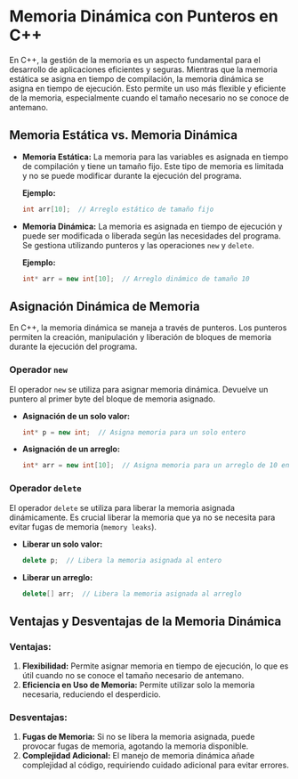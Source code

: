 # **Memoria Dinámica con Punteros en C++**

En C++, la gestión de la memoria es un aspecto fundamental para el desarrollo de aplicaciones eficientes y seguras. Mientras que la memoria estática se asigna en tiempo de compilación, la memoria dinámica se asigna en tiempo de ejecución. Esto permite un uso más flexible y eficiente de la memoria, especialmente cuando el tamaño necesario no se conoce de antemano.

## **Memoria Estática vs. Memoria Dinámica**

- **Memoria Estática:** La memoria para las variables es asignada en tiempo de compilación y tiene un tamaño fijo. Este tipo de memoria es limitada y no se puede modificar durante la ejecución del programa.
  
    **Ejemplo:**
    
    ```cpp
    int arr[10];  // Arreglo estático de tamaño fijo
    ```

- **Memoria Dinámica:** La memoria es asignada en tiempo de ejecución y puede ser modificada o liberada según las necesidades del programa. Se gestiona utilizando punteros y las operaciones `new` y `delete`.

    **Ejemplo:**
  
    ```cpp
    int* arr = new int[10];  // Arreglo dinámico de tamaño 10
    ```

## **Asignación Dinámica de Memoria**

En C++, la memoria dinámica se maneja a través de punteros. Los punteros permiten la creación, manipulación y liberación de bloques de memoria durante la ejecución del programa.

### **Operador `new`**

El operador `new` se utiliza para asignar memoria dinámica. Devuelve un puntero al primer byte del bloque de memoria asignado.

- **Asignación de un solo valor:**
  
    ```cpp
    int* p = new int;  // Asigna memoria para un solo entero
    ```

- **Asignación de un arreglo:**
  
    ```cpp
    int* arr = new int[10];  // Asigna memoria para un arreglo de 10 enteros
    ```

### **Operador `delete`**

El operador `delete` se utiliza para liberar la memoria asignada dinámicamente. Es crucial liberar la memoria que ya no se necesita para evitar fugas de memoria (`memory leaks`).

- **Liberar un solo valor:**
  
    ```cpp
    delete p;  // Libera la memoria asignada al entero
    ```

- **Liberar un arreglo:**
  
    ```cpp
    delete[] arr;  // Libera la memoria asignada al arreglo
    ```

## **Ventajas y Desventajas de la Memoria Dinámica**

### **Ventajas:**

1. **Flexibilidad:** Permite asignar memoria en tiempo de ejecución, lo que es útil cuando no se conoce el tamaño necesario de antemano.
2. **Eficiencia en Uso de Memoria:** Permite utilizar solo la memoria necesaria, reduciendo el desperdicio.

### **Desventajas:**

1. **Fugas de Memoria:** Si no se libera la memoria asignada, puede provocar fugas de memoria, agotando la memoria disponible.
2. **Complejidad Adicional:** El manejo de memoria dinámica añade complejidad al código, requiriendo cuidado adicional para evitar errores.
